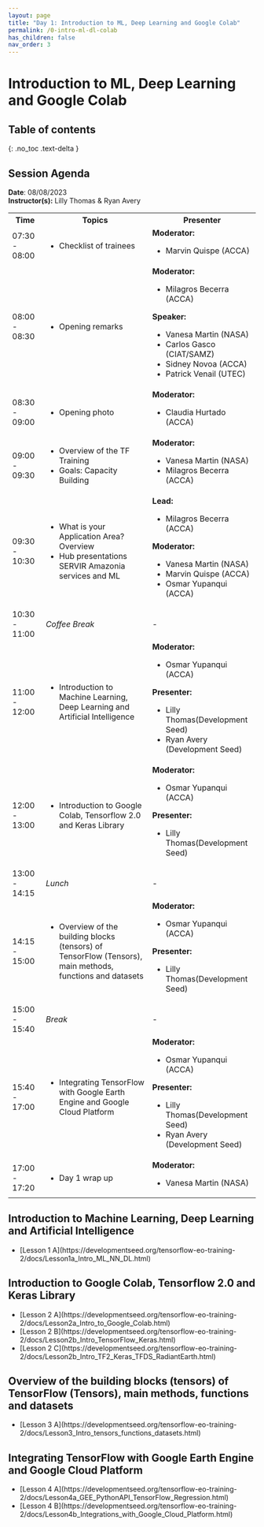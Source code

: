 ```yaml
---
layout: page
title: "Day 1: Introduction to ML, Deep Learning and Google Colab"
permalink: /0-intro-ml-dl-colab
has_children: false
nav_order: 3
---
```




# Introduction to ML, Deep Learning and Google Colab

## Table of contents
{: .no_toc .text-delta }

## Session Agenda
**Date**: 08/08/2023  
**Instructor(s):** Lilly Thomas & Ryan Avery

<table>
  <tbody>
    <tr>
      <th align="center">Time</th>
      <th align="center">Topics</th>
      <th align="center">Presenter</th>
    </tr>
    <tr>
      <td>07:30 - 08:00</td>
      <td>
        <ul>
            <li>Checklist of trainees</li>
        </ul>
      </td>
      <td>
        <strong>Moderator:</strong>
        <ul>
            <li>Marvin Quispe (ACCA)</li>
        </ul>
      </td>
    </tr>
    <tr>
      <td>08:00 - 08:30</td>
      <td>
        <ul>
            <li>Opening remarks</li>
        </ul>
      </td>
      <td>
        <strong>Moderator:</strong>
        <ul>
            <li>Milagros Becerra (ACCA)</li>
        </ul>
        <strong>Speaker:</strong>
        <ul>
            <li>Vanesa Martin (NASA)</li>
            <li>Carlos Gasco (CIAT/SAMZ)</li>
            <li>Sidney Novoa (ACCA)</li>
            <li>Patrick Venail (UTEC)</li>
        </ul>
      </td>
    </tr>
    <tr>
      <td>08:30 - 09:00</td>
      <td>
        <ul>
            <li>Opening photo</li>
        </ul>
      </td>
      <td>
        <strong>Moderator:</strong>
        <ul>
            <li>Claudia Hurtado (ACCA)</li>
        </ul>
      </td>
    </tr>
    <tr>
      <td>09:00 - 09:30</td>
      <td>
        <ul>
            <li>Overview of the TF Training</li>
            <li>Goals: Capacity Building</li>
        </ul>
      </td>
      <td>
        <strong>Moderator:</strong>
        <ul>
          <li>Vanesa Martin (NASA)</li>
          <li>Milagros Becerra (ACCA)</li>
        </ul>
      </td>
    </tr>
    <tr>
      <td>09:30 - 10:30</td>
      <td>
        <ul>
          <li>What is your Application Area? Overview</li>
          <li>Hub presentations SERVIR Amazonia services and ML</li>
        </ul>
      </td>
      <td>
        <strong>Lead:</strong>
        <ul>
          <li>Milagros Becerra (ACCA)</li>
        </ul>
        <strong>Moderator:</strong>
        <ul>
            <li>Vanesa Martin (NASA)</li>
            <li>Marvin Quispe (ACCA)</li>
            <li>Osmar Yupanqui (ACCA)</li>
        </ul>
      </td>
    </tr>
    <tr>
      <td>10:30 - 11:00</td>
      <td>
        <em>Coffee Break</em>
      </td>
      <td>-</td>
    </tr>
    <tr>
      <td>11:00 - 12:00</td>
      <td>
        <ul>
          <li>Introduction to Machine Learning, Deep Learning and Artificial Intelligence</li>
        </ul>
      </td>
      <td>
        <strong>Moderator:</strong>
        <ul>
            <li>Osmar Yupanqui (ACCA)</li>
        </ul>
        <strong>Presenter:</strong>
        <ul>
            <li>Lilly Thomas(Development Seed)</li>
            <li>Ryan Avery (Development Seed)</li>
        </ul>
      </td>
    </tr>
    <tr>
      <td>12:00 - 13:00</td>
      <td>
        <ul>
            <li>Introduction to Google Colab, Tensorflow 2.0 and Keras Library</li>
        </ul>
      </td>
      <td>
        <strong>Moderator:</strong>
        <ul>
            <li>Osmar Yupanqui (ACCA)</li>
        </ul>
        <strong>Presenter:</strong>
        <ul>
            <li>Lilly Thomas(Development Seed)</li>
        </ul>
      </td>
    </tr>
    <tr>
      <td>13:00 - 14:15</td>
      <td>
        <em>Lunch</em>
      </td>
      <td>-</td>
    </tr>
    <tr>
      <td>14:15 - 15:00</td>
      <td>
        <ul>
            <li>Overview of the building blocks (tensors) of TensorFlow (Tensors), main methods, functions and datasets</li>
        </ul>
      </td>
      <td>
        <strong>Moderator:</strong>
        <ul>
            <li>Osmar Yupanqui (ACCA)</li>
        </ul>
        <strong>Presenter:</strong>
        <ul>
            <li>Lilly Thomas(Development Seed)</li>
        </ul>
      </td>
    </tr>
    <tr>
      <td>15:00 - 15:40</td>
      <td>
        <em>Break</em>
      </td>
      <td>-</td>
    </tr>
    <tr>
      <td>15:40 - 17:00</td>
      <td>
        <ul>
          <li>Integrating TensorFlow with Google Earth Engine and Google Cloud Platform</li>
        </ul>
      </td>
      <td>
        <strong>Moderator:</strong>
        <ul>
            <li>Osmar Yupanqui (ACCA)</li>
        </ul>
        <strong>Presenter:</strong>
        <ul>
            <li>Lilly Thomas(Development Seed)</li>
            <li>Ryan Avery (Development Seed)</li>
        </ul>
      </td>
    </tr>
    <tr>
      <td>17:00 - 17:20</td>
      <td>
        <ul>
            <li>Day 1 wrap up</li>
        </ul>
      </td>
      <td>
        <strong>Moderator:</strong>
        <ul>
            <li>Vanesa Martin (NASA)</li>
        </ul>
      </td>
    </tr>
  </tbody>
</table>

## Introduction to Machine Learning, Deep Learning and Artificial Intelligence

<ul>
    <li>[Lesson 1 A](https://developmentseed.org/tensorflow-eo-training-2/docs/Lesson1a_Intro_ML_NN_DL.html)</li>
</ul>

## Introduction to Google Colab, Tensorflow 2.0 and Keras Library

<ul>
    <li>[Lesson 2 A](https://developmentseed.org/tensorflow-eo-training-2/docs/Lesson2a_Intro_to_Google_Colab.html)</li>
    <li>[Lesson 2 B](https://developmentseed.org/tensorflow-eo-training-2/docs/Lesson2b_Intro_TensorFlow_Keras.html)</li>
    <li>[Lesson 2 C](https://developmentseed.org/tensorflow-eo-training-2/docs/Lesson2b_Intro_TF2_Keras_TFDS_RadiantEarth.html)</li>
</ul>

## Overview of the building blocks (tensors) of TensorFlow (Tensors), main methods, functions and datasets

<ul>
    <li>[Lesson 3 A](https://developmentseed.org/tensorflow-eo-training-2/docs/Lesson3_Intro_tensors_functions_datasets.html)</li>
</ul>

## Integrating TensorFlow with Google Earth Engine and Google Cloud Platform

<ul>
    <li>[Lesson 4 A](https://developmentseed.org/tensorflow-eo-training-2/docs/Lesson4a_GEE_PythonAPI_TensorFlow_Regression.html)</li>
    <li>[Lesson 4 B](https://developmentseed.org/tensorflow-eo-training-2/docs/Lesson4b_Integrations_with_Google_Cloud_Platform.html)</li>
</ul>
